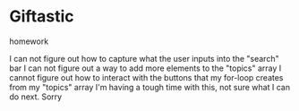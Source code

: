 # Giftastic
homework

I can not figure out how to capture what the user inputs into the "search" bar
I can not figure out a way to add more elements to the "topics" array
I cannot figure out how to interact with the buttons that my for-loop creates from my "topics" array
I'm having a tough time with this, not sure what I can do next. Sorry